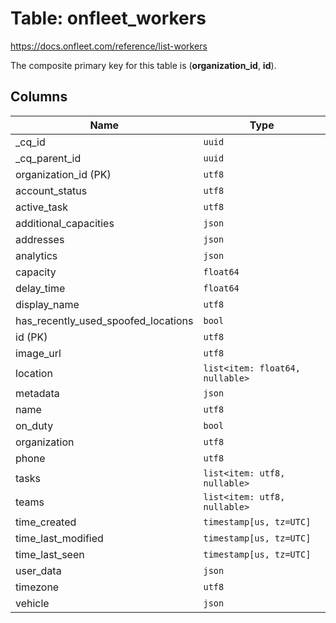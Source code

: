 # Table: onfleet_workers

https://docs.onfleet.com/reference/list-workers

The composite primary key for this table is (**organization_id**, **id**).

## Columns

| Name          | Type          |
| ------------- | ------------- |
|_cq_id|`uuid`|
|_cq_parent_id|`uuid`|
|organization_id (PK)|`utf8`|
|account_status|`utf8`|
|active_task|`utf8`|
|additional_capacities|`json`|
|addresses|`json`|
|analytics|`json`|
|capacity|`float64`|
|delay_time|`float64`|
|display_name|`utf8`|
|has_recently_used_spoofed_locations|`bool`|
|id (PK)|`utf8`|
|image_url|`utf8`|
|location|`list<item: float64, nullable>`|
|metadata|`json`|
|name|`utf8`|
|on_duty|`bool`|
|organization|`utf8`|
|phone|`utf8`|
|tasks|`list<item: utf8, nullable>`|
|teams|`list<item: utf8, nullable>`|
|time_created|`timestamp[us, tz=UTC]`|
|time_last_modified|`timestamp[us, tz=UTC]`|
|time_last_seen|`timestamp[us, tz=UTC]`|
|user_data|`json`|
|timezone|`utf8`|
|vehicle|`json`|